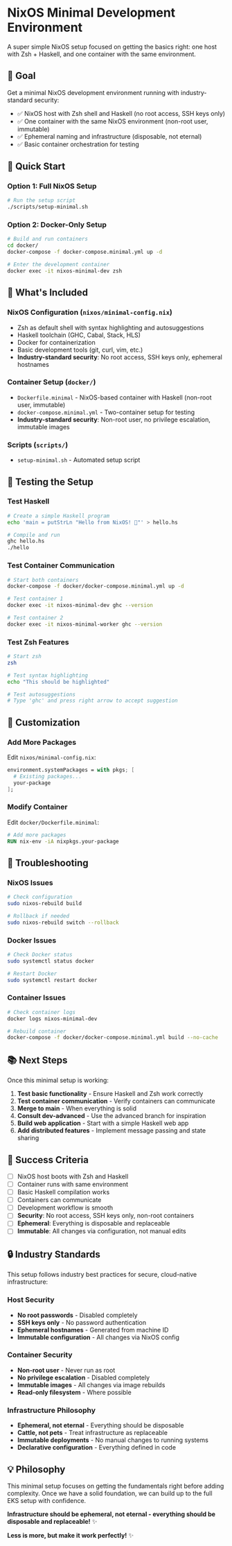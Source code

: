 # NixOS Minimal Development Environment

A super simple NixOS setup focused on getting the basics right: one host with Zsh + Haskell, and one container with the same environment.

## 🎯 Goal

Get a minimal NixOS development environment running with industry-standard security:
- ✅ NixOS host with Zsh shell and Haskell (no root access, SSH keys only)
- ✅ One container with the same NixOS environment (non-root user, immutable)
- ✅ Ephemeral naming and infrastructure (disposable, not eternal)
- ✅ Basic container orchestration for testing

## 🚀 Quick Start

### Option 1: Full NixOS Setup
```bash
# Run the setup script
./scripts/setup-minimal.sh
```

### Option 2: Docker-Only Setup
```bash
# Build and run containers
cd docker/
docker-compose -f docker-compose.minimal.yml up -d

# Enter the development container
docker exec -it nixos-minimal-dev zsh
```

## 📁 What's Included

### NixOS Configuration (`nixos/minimal-config.nix`)
- Zsh as default shell with syntax highlighting and autosuggestions
- Haskell toolchain (GHC, Cabal, Stack, HLS)
- Docker for containerization
- Basic development tools (git, curl, vim, etc.)
- **Industry-standard security**: No root access, SSH keys only, ephemeral hostnames

### Container Setup (`docker/`)
- `Dockerfile.minimal` - NixOS-based container with Haskell (non-root user, immutable)
- `docker-compose.minimal.yml` - Two-container setup for testing
- **Industry-standard security**: Non-root user, no privilege escalation, immutable images

### Scripts (`scripts/`)
- `setup-minimal.sh` - Automated setup script

## 🧪 Testing the Setup

### Test Haskell
```bash
# Create a simple Haskell program
echo 'main = putStrLn "Hello from NixOS! 🚀"' > hello.hs

# Compile and run
ghc hello.hs
./hello
```

### Test Container Communication
```bash
# Start both containers
docker-compose -f docker/docker-compose.minimal.yml up -d

# Test container 1
docker exec -it nixos-minimal-dev ghc --version

# Test container 2
docker exec -it nixos-minimal-worker ghc --version
```

### Test Zsh Features
```bash
# Start zsh
zsh

# Test syntax highlighting
echo "This should be highlighted"

# Test autosuggestions
# Type 'ghc' and press right arrow to accept suggestion
```

## 🔧 Customization

### Add More Packages
Edit `nixos/minimal-config.nix`:
```nix
environment.systemPackages = with pkgs; [
  # Existing packages...
  your-package
];
```

### Modify Container
Edit `docker/Dockerfile.minimal`:
```dockerfile
# Add more packages
RUN nix-env -iA nixpkgs.your-package
```

## 🐛 Troubleshooting

### NixOS Issues
```bash
# Check configuration
sudo nixos-rebuild build

# Rollback if needed
sudo nixos-rebuild switch --rollback
```

### Docker Issues
```bash
# Check Docker status
sudo systemctl status docker

# Restart Docker
sudo systemctl restart docker
```

### Container Issues
```bash
# Check container logs
docker logs nixos-minimal-dev

# Rebuild container
docker-compose -f docker/docker-compose.minimal.yml build --no-cache
```

## 📚 Next Steps

Once this minimal setup is working:

1. **Test basic functionality** - Ensure Haskell and Zsh work correctly
2. **Test container communication** - Verify containers can communicate
3. **Merge to main** - When everything is solid
4. **Consult dev-advanced** - Use the advanced branch for inspiration
5. **Build web application** - Start with a simple Haskell web app
6. **Add distributed features** - Implement message passing and state sharing

## 🎉 Success Criteria

- [ ] NixOS host boots with Zsh and Haskell
- [ ] Container runs with same environment
- [ ] Basic Haskell compilation works
- [ ] Containers can communicate
- [ ] Development workflow is smooth
- [ ] **Security**: No root access, SSH keys only, non-root containers
- [ ] **Ephemeral**: Everything is disposable and replaceable
- [ ] **Immutable**: All changes via configuration, not manual edits

## 🔒 Industry Standards

This setup follows industry best practices for secure, cloud-native infrastructure:

### Host Security
- **No root passwords** - Disabled completely
- **SSH keys only** - No password authentication
- **Ephemeral hostnames** - Generated from machine ID
- **Immutable configuration** - All changes via NixOS config

### Container Security
- **Non-root user** - Never run as root
- **No privilege escalation** - Disabled completely
- **Immutable images** - All changes via image rebuilds
- **Read-only filesystem** - Where possible

### Infrastructure Philosophy
- **Ephemeral, not eternal** - Everything should be disposable
- **Cattle, not pets** - Treat infrastructure as replaceable
- **Immutable deployments** - No manual changes to running systems
- **Declarative configuration** - Everything defined in code

## 💡 Philosophy

This minimal setup focuses on getting the fundamentals right before adding complexity. Once we have a solid foundation, we can build up to the full EKS setup with confidence.

**Infrastructure should be ephemeral, not eternal - everything should be disposable and replaceable!** ✨

**Less is more, but make it work perfectly!** ✨

